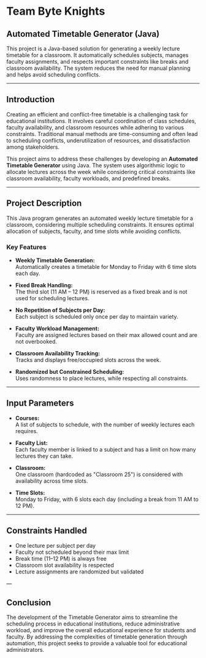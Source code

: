 # Team Byte Knights

## Automated Timetable Generator (Java)

This project is a Java-based solution for generating a weekly lecture timetable for a classroom. It automatically schedules subjects, manages faculty assignments, and respects important constraints like breaks and classroom availability. The system reduces the need for manual planning and helps avoid scheduling conflicts.

---

##  Introduction

Creating an efficient and conflict-free timetable is a challenging task for educational institutions. It involves careful coordination of class schedules, faculty availability, and classroom resources while adhering to various constraints. Traditional manual methods are time-consuming and often lead to scheduling conflicts, underutilization of resources, and dissatisfaction among stakeholders.

This project aims to address these challenges by developing an **Automated Timetable Generator** using Java. The system uses algorithmic logic to allocate lectures across the week while considering critical constraints like classroom availability, faculty workloads, and predefined breaks.

---

##  Project Description

This Java program generates an automated weekly lecture timetable for a classroom, considering multiple scheduling constraints. It ensures optimal allocation of subjects, faculty, and time slots while avoiding conflicts.

###  Key Features

- **Weekly Timetable Generation:**  
  Automatically creates a timetable for Monday to Friday with 6 time slots each day.

- **Fixed Break Handling:**  
  The third slot (11 AM – 12 PM) is reserved as a fixed break and is not used for scheduling lectures.

- **No Repetition of Subjects per Day:**  
  Each subject is scheduled only once per day to maintain variety.

- **Faculty Workload Management:**  
  Faculty are assigned lectures based on their max allowed count and are not overbooked.

- **Classroom Availability Tracking:**  
  Tracks and displays free/occupied slots across the week.

- **Randomized but Constrained Scheduling:**  
  Uses randomness to place lectures, while respecting all constraints.

---

##  Input Parameters

- **Courses:**  
  A list of subjects to schedule, with the number of weekly lectures each requires.

- **Faculty List:**  
  Each faculty member is linked to a subject and has a limit on how many lectures they can take.

- **Classroom:**  
  One classroom (hardcoded as "Classroom 25") is considered with availability across time slots.

- **Time Slots:**  
  Monday to Friday, with 6 slots each day (including a break from 11 AM to 12 PM).

---

##  Constraints Handled

-  One lecture per subject per day  
-  Faculty not scheduled beyond their max limit  
-  Break time (11–12 PM) is always free  
-  Classroom slot availability is respected  
-  Lecture assignments are randomized but validated

—

## Conclusion

The development of the Timetable Generator aims to streamline the scheduling process in educational institutions, reduce administrative workload, and improve the overall educational experience for students and faculty. By addressing the complexities of timetable generation through automation, this project seeks to provide a valuable tool for educational administrators.
